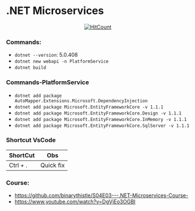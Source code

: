 # .NET Microservices

<div align="center">

[![HitCount](https://hits.dwyl.com/rlinsdev/.NET-Microservices.svg?style=flat-square&show=unique)](http://hits.dwyl.com/rlinsdev/.NET-Microservices)

</div>

### Commands:

* `dotnet --version`: 5.0.408
* `dotnet new webapi -n PlatformService`
* `dotnet build`

### Commands-PlatformService
* `dotnet add package AutoMapper.Extensions.Microsoft.DependencyInjection`
* `dotnet add package Microsoft.EntityFrameworkCore -v 1.1.1`
* `dotnet add package Microsoft.EntityFrameworkCore.Design -v 1.1.1`
* `dotnet add package Microsoft.EntityFrameworkCore.InMemory -v 1.1.1`
* `dotnet add package Microsoft.EntityFrameworkCore.SqlServer -v 1.1.1`


### Shortcut VsCode
| ShortCut | Obs |
|-|-
|Ctrl + .|Quick fix |

### Course:
* https://github.com/binarythistle/S04E03---.NET-Microservices-Course-
* https://www.youtube.com/watch?v=DgVjEo3OGBI